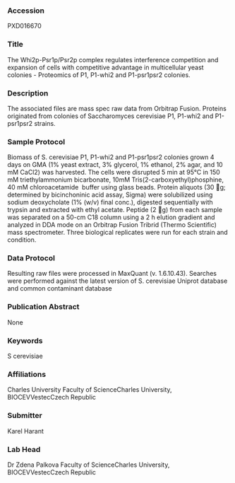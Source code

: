### Accession
PXD016670

### Title
The Whi2p-Psr1p/Psr2p complex regulates interference competition and expansion of cells with competitive advantage in multicellular yeast colonies - Proteomics of P1, P1-whi2 and P1-psr1psr2 colonies.

### Description
The associated files are mass spec raw data from Orbitrap Fusion.  Proteins originated from colonies of Saccharomyces cerevisiae P1, P1-whi2 and P1-psr1psr2 strains.

### Sample Protocol
Biomass of S. cerevisiae P1, P1-whi2 and P1-psr1psr2 colonies grown 4 days on GMA (1% yeast extract, 3% glycerol, 1% ethanol, 2% agar, and 10 mM CaCl2) was harvested. The cells were disrupted 5 min at 95°C in 150 mM triethylammonium bicarbonate, 10mM Tris(2-carboxyethyl)phosphine, 40 mM chloroacetamide ‎ buffer using glass beads. Protein aliquots (30 g; determined by bicinchoninic acid assay, Sigma) were solubilized using sodium deoxycholate (1% (w/v) final conc.), digested sequentially with trypsin and extracted with ethyl acetate. Peptide (2 g) from each sample was separated on a 50-cm C18 column using a 2 h elution gradient and analyzed in DDA mode on an Orbitrap Fusion Tribrid (Thermo Scientific) mass spectrometer. Three biological replicates were run for each strain and condition.

### Data Protocol
Resulting raw files were processed in MaxQuant (v. 1.6.10.43). Searches were performed against the latest version of S. cerevisiae Uniprot database and common contaminant database

### Publication Abstract
None

### Keywords
S cerevisiae

### Affiliations
Charles University
Faculty of ScienceCharles University, BIOCEVVestecCzech Republic

### Submitter
Karel Harant

### Lab Head
Dr Zdena Palkova
Faculty of ScienceCharles University, BIOCEVVestecCzech Republic


